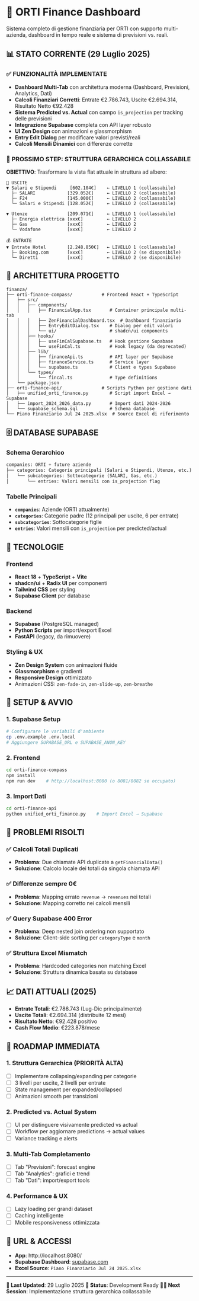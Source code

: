 # 🏢 ORTI Finance Dashboard

Sistema completo di gestione finanziaria per ORTI con supporto multi-azienda, dashboard in tempo reale e sistema di previsioni vs. reali.

## 📊 **STATO CORRENTE (29 Luglio 2025)**

### ✅ **FUNZIONALITÀ IMPLEMENTATE**

- **Dashboard Multi-Tab** con architettura moderna (Dashboard, Previsioni, Analytics, Dati)
- **Calcoli Finanziari Corretti**: Entrate €2.786.743, Uscite €2.694.314, Risultato Netto €92.428
- **Sistema Predicted vs. Actual** con campo `is_projection` per tracking delle previsioni
- **Integrazione Supabase** completa con API layer robusto
- **UI Zen Design** con animazioni e glassmorphism
- **Entry Edit Dialog** per modificare valori previsti/reali
- **Calcoli Mensili Dinamici** con differenze corrette

### 🎯 **PROSSIMO STEP: STRUTTURA GERARCHICA COLLASSABILE**

**OBIETTIVO**: Trasformare la vista flat attuale in struttura ad albero:

```
💸 USCITE
▼ Salari e Stipendi     [602.104€]    ← LIVELLO 1 (collassabile)
  ├─ SALARI            [329.052€]     ← LIVELLO 2 (collassabile)
  ├─ F24               [145.000€]     ← LIVELLO 2 (collassabile)
  └─ Salari e Stipendi [128.052€]     ← LIVELLO 2 (collassabile)

▼ Utenze               [209.071€]     ← LIVELLO 1 (collassabile)
  ├─ Energia elettrica [xxx€]         ← LIVELLO 2
  ├─ Gas               [xxx€]         ← LIVELLO 2
  └─ Vodafone          [xxx€]         ← LIVELLO 2

💰 ENTRATE
▼ Entrate Hotel        [2.248.850€]   ← LIVELLO 1 (collassabile)
  ├─ Booking.com       [xxx€]         ← LIVELLO 2 (se disponibile)
  └─ Diretti           [xxx€]         ← LIVELLO 2 (se disponibile)
```

## 📁 **ARCHITETTURA PROGETTO**

```
finanza/
├── orti-finance-compass/           # Frontend React + TypeScript
│   ├── src/
│   │   ├── components/
│   │   │   ├── FinancialApp.tsx       # Container principale multi-tab
│   │   │   ├── ZenFinancialDashboard.tsx  # Dashboard finanziario
│   │   │   ├── EntryEditDialog.tsx    # Dialog per edit valori
│   │   │   └── ui/                    # shadcn/ui components
│   │   ├── hooks/
│   │   │   ├── useFinCalSupabase.ts   # Hook gestione Supabase
│   │   │   └── useFinCal.ts           # Hook legacy (da deprecated)
│   │   ├── lib/
│   │   │   ├── financeApi.ts          # API layer per Supabase
│   │   │   ├── financeService.ts      # Service layer 
│   │   │   └── supabase.ts            # Client e types Supabase
│   │   └── types/
│   │       └── fincal.ts              # Type definitions
│   └── package.json
├── orti-finance-api/               # Scripts Python per gestione dati
│   ├── unified_orti_finance.py        # Script import Excel → Supabase
│   ├── import_2024_2026_data.py       # Import dati 2024-2026
│   └── supabase_schema.sql            # Schema database
└── Piano Finanziario Jul 24 2025.xlsx  # Source Excel di riferimento
```

## 🗄️ **DATABASE SUPABASE**

### **Schema Gerarchico**

```sql
companies: ORTI + future aziende
├── categories: Categorie principali (Salari e Stipendi, Utenze, etc.)
│   └── subcategories: Sottocategorie (SALARI, Gas, etc.)
│       └── entries: Valori mensili con is_projection flag
```

### **Tabelle Principali**

- **`companies`**: Aziende (ORTI attualmente)
- **`categories`**: Categorie padre (12 principali per uscite, 6 per entrate)
- **`subcategories`**: Sottocategorie figlie
- **`entries`**: Valori mensili con `is_projection` per predicted/actual

## 🚀 **TECNOLOGIE**

### **Frontend**

- **React 18** + **TypeScript** + **Vite**
- **shadcn/ui** + **Radix UI** per componenti
- **Tailwind CSS** per styling
- **Supabase Client** per database

### **Backend**

- **Supabase** (PostgreSQL managed)
- **Python Scripts** per import/export Excel
- **FastAPI** (legacy, da rimuovere)

### **Styling & UX**

- **Zen Design System** con animazioni fluide
- **Glassmorphism** e gradienti
- **Responsive Design** ottimizzato
- Animazioni CSS: `zen-fade-in`, `zen-slide-up`, `zen-breathe`

## 🔧 **SETUP & AVVIO**

### **1. Supabase Setup**

```bash
# Configurare le variabili d'ambiente
cp .env.example .env.local
# Aggiungere SUPABASE_URL e SUPABASE_ANON_KEY
```

### **2. Frontend**

```bash
cd orti-finance-compass
npm install
npm run dev    # http://localhost:8080 (o 8081/8082 se occupato)
```

### **3. Import Dati**

```bash
cd orti-finance-api
python unified_orti_finance.py    # Import Excel → Supabase
```

## 🐛 **PROBLEMI RISOLTI**

### **✅ Calcoli Totali Duplicati**

- **Problema**: Due chiamate API duplicate a `getFinancialData()`
- **Soluzione**: Calcolo locale dei totali da singola chiamata API

### **✅ Differenze sempre 0€**

- **Problema**: Mapping errato `revenue` → `revenues` nei totali
- **Soluzione**: Mapping corretto nei calcoli mensili

### **✅ Query Supabase 400 Error**

- **Problema**: Deep nested join ordering non supportato
- **Soluzione**: Client-side sorting per `categoryType` e `month`

### **✅ Struttura Excel Mismatch**

- **Problema**: Hardcoded categories non matching Excel
- **Soluzione**: Struttura dinamica basata su database

## 📈 **DATI ATTUALI (2025)**

- **Entrate Totali**: €2.786.743 (Lug-Dic principalmente)
- **Uscite Totali**: €2.694.314 (distribuite 12 mesi)
- **Risultato Netto**: €92.428 positivo
- **Cash Flow Medio**: €223.878/mese

## 🎯 **ROADMAP IMMEDIATA**

### **1. Struttura Gerarchica (PRIORITÀ ALTA)**

- [ ] Implementare collapsing/expanding per categorie
- [ ] 3 livelli per uscite, 2 livelli per entrate
- [ ] State management per expanded/collapsed
- [ ] Animazioni smooth per transizioni

### **2. Predicted vs. Actual System**

- [ ] UI per distinguere visivamente predicted vs actual
- [ ] Workflow per aggiornare predictions → actual values
- [ ] Variance tracking e alerts

### **3. Multi-Tab Completamento**

- [ ] Tab "Previsioni": forecast engine
- [ ] Tab "Analytics": grafici e trend
- [ ] Tab "Dati": import/export tools

### **4. Performance & UX**

- [ ] Lazy loading per grandi dataset
- [ ] Caching intelligente
- [ ] Mobile responsiveness ottimizzata

## 🔗 **URL & ACCESSI**

- **App**: http://localhost:8080/
- **Supabase Dashboard**: [supabase.com](https://supabase.com)
- **Excel Source**: `Piano Finanziario Jul 24 2025.xlsx`

---

**📝 Last Updated**: 29 Luglio 2025
**🚀 Status**: Development Ready
**👨‍💻 Next Session**: Implementazione struttura gerarchica collassabile
